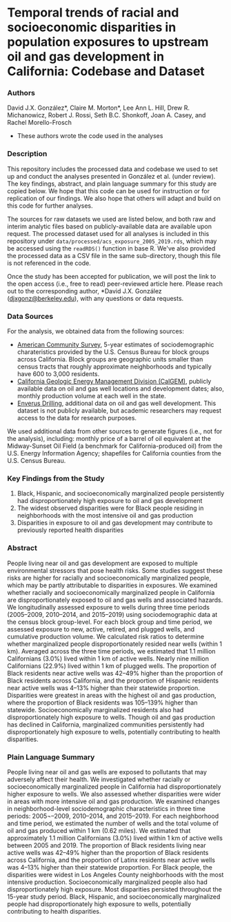 # Temporal trends of racial and socioeconomic disparities in population exposures to upstream oil and gas development in California: Codebase and Dataset

### Authors

David J.X. González*, Claire M. Morton*, Lee Ann L. Hill, Drew R. Michanowicz, Robert J. Rossi, Seth B.C. Shonkoff, Joan A. Casey, and Rachel Morello-Frosch

* These authors wrote the code used in the analyses

### Description

This repository includes the processed data and codebase we used to set up and conduct the analyses presented in González et al. (under review). The key findings, abstract, and plain language summary for this study are copied below. We hope that this code can be used for instruction or for replication of our findings. We also hope that others will adapt and build on this code for further analyses. 

The sources for raw datasets we used are listed below, and both raw and interim analytic files based on publicly-available data are available upon request. The processed dataset used for all analyses is included in this repository under `data/processed/acs_exposure_2005_2019.rds`, which may be accessed using the `readRDS()` function in base R. We've also provided the processed data as a CSV file in the same sub-directory, though this file is not referenced in the code.

Once the study has been accepted for publication, we will post the link to the open access (i.e., free to read) peer-reviewed article here. Please reach out to the corresponding author, *David J.X. González (djxgonz@berkeley.edu), with any questions or data requests.

### Data Sources

For the analysis, we obtained data from the following sources:

- [American Community Survey](https://www.census.gov/programs-surveys/acs), 5-year estimates of sociodemographic charateristics provided by the U.S. Census Bureau for block groups across California. Block groups are geographic units smaller than census tracts that roughly approximate neighborhoods and typically have 600 to 3,000 residents.
- [California Geologic Energy Management Division (CalGEM)](https://www.conservation.ca.gov/calgem/Online_Data), publicly available data on oil and gas well locations and development dates; also, monthly production volume at each well in the state.
- [Enverus Drilling](https://www.enverus.com/), additional data on oil and gas well development. This dataset is not publicly available, but academic researchers may request access to the data for research purposes.

We used additional data from other sources to generate figures (i.e., not for the analysis), including: monthly price of a barrel of oil equivalent at the Midway-Sunset Oil Field (a benchmark for California-produced oil) from the U.S. Energy Information Agency; shapefiles for California counties from the U.S. Census Bureau.

### Key Findings from the Study

1.	Black, Hispanic, and socioeconomically marginalized people persistently had disproportionately high exposure to oil and gas development
2.	The widest observed disparities were for Black people residing in neighborhoods with the most intensive oil and gas production
3.	Disparities in exposure to oil and gas development may contribute to previously reported health disparities


### Abstract 

People living near oil and gas development are exposed to multiple environmental stressors that pose health risks. Some studies suggest these risks are higher for racially and socioeconomically marginalized people, which may be partly attributable to disparities in exposures. We examined whether racially and socioeconomically marginalized people in California are disproportionately exposed to oil and gas wells and associated hazards. We longitudinally assessed exposure to wells during three time periods (2005–2009, 2010–2014, and 2015–2019) using sociodemographic data at the census block group-level. For each block group and time period, we assessed exposure to new, active, retired, and plugged wells, and cumulative production volume. We calculated risk ratios to determine whether marginalized people disproportionately resided near wells (within 1 km). Averaged across the three time periods, we estimated that 1.1 million Californians (3.0%) lived within 1 km of active wells. Nearly nine million Californians (22.9%) lived within 1 km of plugged wells. The proportion of Black residents near active wells was 42–49% higher than the proportion of Black residents across California, and the proportion of Hispanic residents near active wells was 4–13% higher than their statewide proportion. Disparities were greatest in areas with the highest oil and gas production, where the proportion of Black residents was 105–139% higher than statewide. Socioeconomically marginalized residents also had disproportionately high exposure to wells. Though oil and gas production has declined in California, marginalized communities persistently had disproportionately high exposure to wells, potentially contributing to health disparities.

### Plain Language Summary

People living near oil and gas wells are exposed to pollutants that may adversely affect their health. We investigated whether racially or socioeconomically marginalized people in California had disproportionately higher exposure to wells. We also assessed whether disparities were wider in areas with more intensive oil and gas production. We examined changes in neighborhood-level sociodemographic characteristics in three time periods: 2005¬–2009, 2010–2014, and 2015–2019. For each neighborhood and time period, we estimated the number of wells and the total volume of oil and gas produced within 1 km (0.62 miles). We estimated that approximately 1.1 million Californians (3.0%) lived within 1 km of active wells between 2005 and 2019. The proportion of Black residents living near active wells was 42–49% higher than the proportion of Black residents across California, and the proportion of Latinx residents near active wells was 4–13% higher than their statewide proportion. For Black people, the disparities were widest in Los Angeles County neighborhoods with the most intensive production. Socioeconomically marginalized people also had disproportionately high exposure. Most disparities persisted throughout the 15-year study period. Black, Hispanic, and socioeconomically marginalized people had disproportionately high exposure to wells, potentially contributing to health disparities.

